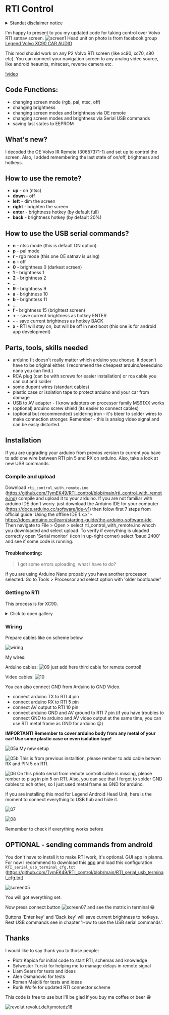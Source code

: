 # RTI Control

<details>
<summary>Standat disclaimer notice</summary>

I am not taking any resposibility for bricked arduino, damaged RTI or any other damaged thing in your car. Always remember to cover metal pieces from arduino to avoid any electric damage. 
</details>

  

I'm happy to present to you my updated code for taking control over Volvo RTI satnav screen.
![screen1](https://github.com/TymEK49/RTI_control/blob/main/pictures/Finished_work.jpg)
Head unit on photo is from facebook group [Legend Volvo XC90 CAR AUDIO](https://www.facebook.com/groups/2444546715858068)

This mod should work on any P2 Volvo RTI screen (like xc90, xc70, s80 etc). You can connect your navigation screen to any analog video source, like android heaunits, miracast, reverse camera etc. 

[!video](https://youtu.be/I0WuGjVyAK0)

## Code Functions: 
- changing screen mode (rgb, pal, ntsc, off)
- changing brightness
- changing screen modes and brightness via OE remote
- changing screen modes and brightness via Serial USB commands
- saving last states to EEPROM

## What's new? 
I decoded the OE Volvo IR Remote (30657371-1) and set up to control the screen. Also, I added remembering the last state of on/off, brightness and hotkeys.

## How to use the remote?
<ul>
    <li><strong>up</strong> - on (ntsc)</li>
    <li><strong>down</strong> - off</li>
    <li><strong>left</strong> - dim the screen</li>
    <li><strong>right</strong> - brighten the screen</li>
    <li><strong>enter</strong> - brightness hotkey (by default full)</li>
    <li><strong>back</strong> - brightness hotkey (by default 20%)</li>
</ul> 

## How to use the USB serial commands?
<ul>
  <li><strong>n</strong> - ntsc mode (this is default ON option)</li>
  <li><strong>p</strong> - pal mode</li>
  <li><strong>r</strong> - rgb mode (this one OE satnav is using)</li>
  <li><strong>o</strong> - off</li>
  <li><strong>0</strong> - brightness 0 (darkest screen) </li>
  <li><strong>1</strong> - brightness 1</li>
  <li><strong>2</strong> - brightness 2</li>
  <li>...</li>
  <li><strong>9</strong> - brightness 9</li>
  <li><strong>a</strong> - brightness 10</li>
  <li><strong>b</strong> - brighntess 11</li>
  <li>...</li>
  <li><strong>f</strong> - brightness 15 (brightest screen)</li>
  <li><strong>+</strong> - save current brightness as hotkey ENTER</li>
  <li><strong>-</strong> - save current brightness as hotkey BACK</li>
  <li><strong>x</strong> - RTI will stay on, but will be off in next boot (this one is for android app development)</li>
</ul> 

## Parts, tools, skills needed
- arduino (It doesn't really matter which arduino you choose. It doesn't have to be original either. I recommend the cheapest arduino/seeeduino nano you can find.)
- RCA plug (can be with screws for easier installation) or rca cable you can cut and solder
- some dupont wires (standart cables) 
- plastic case or isolation tape to protect arduino and your car from damage
- USB to AV adapter - I know adapters on processor family MS91XX works 
- (optional) arduino screw shield (its easier to connect cables)
- (optional but recommended) soldering iron - it's bteer to solder wires to make connection stronger. Remember - this is analog video signal and can be easly distorted.

## Installation
If you are upgrading your arduino from previos version to current you have to add one wire between RTI pin 5 and RX on arduino. Also, take a look at new USB commands.

### Compile and upload

Download ```rti_control_with_remote.ino``` (https://github.com/TymEK49/RTI_control/blob/main/rti_control_with_remote.ino) compile and upload it to your arduino. 
If you are not familiar with arduino IDE don't worry. just download the Arduino IDE for your computer (https://docs.arduino.cc/software/ide-v1) then folow first 7 steps from official guide 'Using the offline IDE 1.x.x' - https://docs.arduino.cc/learn/starting-guide/the-arduino-software-ide. Then navigate to File > Open > select rti_control_with_remote.ino whoch you downloaded and select upload. 
To verify if everything is uloaded correctly open 'Serial monitor' (icon in up-right corner) select 'baud 2400' and see if some code is running. 

#### Troubleshooting:
> I got some errors uploading, what I have to do? 

If you are using Arduino Nano propably you have another processor selected. Go to Tools > Processor and select option with 'older bootloader'

### Getting to RTI

This process is for XC90. 
<details>
<summary>Click to open gallery</summary>

Remove the grid around the rti screen.
tip: Do not try to pry with a screwdriver or anything from above. You will damage the material around the navigation, it's too fragile. It is better to remove the airflow below and push the rti cover out from the 

![01](https://github.com/TymEK49/RTI_control/blob/main/pictures/installation/01.jpg)

![02](https://github.com/TymEK49/RTI_control/blob/main/pictures/installation/02.jpg)

Disconnect cable from hazard lights

![03](https://github.com/TymEK49/RTI_control/blob/main/pictures/installation/03.jpg)

Push RTI cover from below 

![04](https://github.com/TymEK49/RTI_control/blob/main/pictures/installation/04.jpg)

Unscrew 5 torx20 and disconnect GRAY cable from RTI (BLUE is power).

![RTI](https://github.com/TymEK49/RTI_control/blob/main/pictures/RTI_connectors.png)
</details>


### Wiring

Prepare cables like on scheme below

![wiring](https://github.com/TymEK49/RTI_control/blob/main/pictures/RTI_REMOTE_schema.png)

My wires:

Arduino cables:
![09](https://github.com/TymEK49/RTI_control/blob/main/pictures/installation/09.jpg) 
just add here third cable for remote control!

Video cables:
![10](https://github.com/TymEK49/RTI_control/blob/main/pictures/installation/10.jpg) 

You can also connect GND from Arduino to GND Video.

- connect arduino TX to RTI 4 pin
- connect arduino RX to RTI 5 pin
- connect AV output to RTI 10 pin
- connect arduino GND and AV ground to RTI 7 pin
(if you have troubles to connect GND to arduino and AV video output at the same time, you can use RTI metal frame as GND for arduino 😉)

<strong>IMPORTANT! Remember to cover arduino body from any metal of your car! Use some plastic case or even isolation tape!</strong>

![05a](https://github.com/TymEK49/RTI_control/blob/main/pictures/installation/05a.jpg)
My new setup



![05b](https://github.com/TymEK49/RTI_control/blob/main/pictures/installation/05b.jpg) 
This is from previous installtion, please rember to add cable betwen RX and PIN 5 on RTI.

![06](https://github.com/TymEK49/RTI_control/blob/main/pictures/installation/06.jpg)
On this photo serial from remote controll cable is missing, please rember to plug in pin 5 on RTI.
Also, you can see that I forgot to solder GND cables to ech other, so I just used metal frame as GND for arduino. 

If you are installing this mod for Legend Android Head Unit, here is the moment to connect everything to USB hub and hide it.

![07](https://github.com/TymEK49/RTI_control/blob/main/pictures/installation/07.jpg)

![08](https://github.com/TymEK49/RTI_control/blob/main/pictures/installation/08.jpg)

Remember to check if everything works before 

## OPTIONAL - sending commands from android

You don't have to install it to make RTI work, it's optional. 
GUI app in planns. 
For now I recommend to download this [app](https://play.google.com/store/apps/details?id=de.kai_morich.serial_usb_terminal) and load this configuration ```RTI_serial_usb_terminal_cfg.txt``` (https://github.com/TymEK49/RTI_control/blob/main/RTI_serial_usb_terminal_cfg.txt)

![screen05](https://github.com/TymEK49/RTI_control/blob/main/screenshots/screen05.png)

You will got everything set.

Now press connect button ![screen07](https://github.com/TymEK49/RTI_control/blob/main/screenshots/screen07.png) and see the matrix in terminal 😁

Buttons 'Enter key' and 'Back key' will save current brightness to hotkeys. Rest USB commands see in chapter 'How to use the USB serial commands'.

## Thanks

I would like to say thank you to those people:
- Piotr Kapica for initial code to start RTI, schemas and knowledge
- Sylwester Turski for helping me to manage delays in remote signal
- Liam Sears for tests and ideas
- Alen Osmanovic for tests
- Roman Majdiš for tests and ideas
- Rurik Wolfe for updated RTI connector scheme

This code is free to use but I'll be glad if you buy me coffee or beer 😁

![revolut](https://github.com/TymEK49/RTI_control/blob/main/screenshots/revolut.png)
revolut.de/tymotedz18
